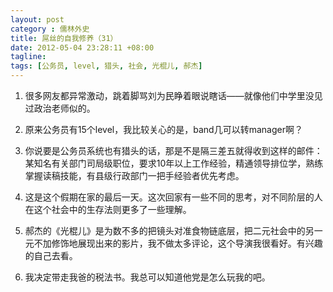 ```yaml
---
layout: post
category : 儒林外史
title: 屌丝的自我修养（31）
date: 2012-05-04 23:28:11 +08:00
tagline:
tags: [公务员, level, 猎头, 社会, 光棍儿, 郝杰]
---
```



1. 很多网友都异常激动，跳着脚骂刘为民睁着眼说瞎话——就像他们中学里没见过政治老师似的。

2. 原来公务员有15个level，我比较关心的是，band几可以转manager啊？

3. 你说要是公务员系统也有猎头的话，那是不是隔三差五就得收到这样的邮件：某知名有关部门司局级职位，要求10年以上工作经验，精通领导排位学，熟练掌握读稿技能，有县级行政部门一把手经验者优先考虑。

4. 这是这个假期在家的最后一天。这次回家有一些不同的思考，对不同阶层的人在这个社会中的生存法则更多了一些理解。

5. 郝杰的《光棍儿》是为数不多的把镜头对准食物链底层，把二元社会中的另一元不加修饰地展现出来的影片，我不做太多评论，这个导演我很看好。有兴趣的自己去看。

6. 我决定带走我爸的税法书。我总可以知道他党是怎么玩我的吧。
